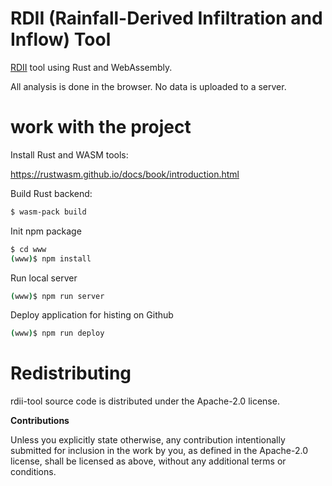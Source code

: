 # RDII (Rainfall-Derived Infiltration and Inflow) Tool

[RDII](https://www.wef.org/globalassets/assets-wef/direct-download-library/public/03---resources/wsec-2017-fs-001-rdii-modeling-fact-sheet---final.pdf) tool using Rust and WebAssembly.

All analysis is done in the browser. No data is uploaded to a server.


# work with the project

Install Rust and WASM tools:

https://rustwasm.github.io/docs/book/introduction.html
 
Build Rust backend: 
```sh
$ wasm-pack build
```

Init npm package
```sh
$ cd www
(www)$ npm install
```

Run local server
```sh
(www)$ npm run server
```

Deploy application for histing on Github
```sh
(www)$ npm run deploy
```


# Redistributing

rdii-tool source code is distributed under the Apache-2.0 license.


**Contributions**

Unless you explicitly state otherwise, any contribution intentionally submitted
for inclusion in the work by you, as defined in the Apache-2.0 license, shall be
licensed as above, without any additional terms or conditions.